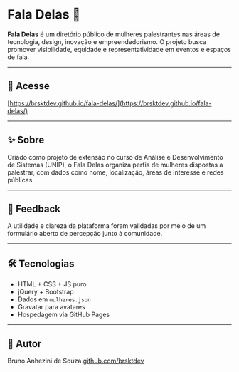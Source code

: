 # Fala Delas 🎤

**Fala Delas** é um diretório público de mulheres palestrantes nas áreas de tecnologia, design, inovação e empreendedorismo. O projeto busca promover visibilidade, equidade e representatividade em eventos e espaços de fala.

---

## 🔗 Acesse

[https://brsktdev.github.io/fala-delas/](https://brsktdev.github.io/fala-delas/)

---

## ✨ Sobre

Criado como projeto de extensão no curso de Análise e Desenvolvimento de Sistemas (UNIP), o Fala Delas organiza perfis de mulheres dispostas a palestrar, com dados como nome, localização, áreas de interesse e redes públicas.

---

## 💬 Feedback

A utilidade e clareza da plataforma foram validadas por meio de um formulário aberto de percepção junto à comunidade.

---

## 🛠 Tecnologias

-   HTML + CSS + JS puro
-   jQuery + Bootstrap
-   Dados em `mulheres.json`
-   Gravatar para avatares
-   Hospedagem via GitHub Pages

---

## 👤 Autor

Bruno Anhezini de Souza
[github.com/brsktdev](https://github.com/brsktdev)
